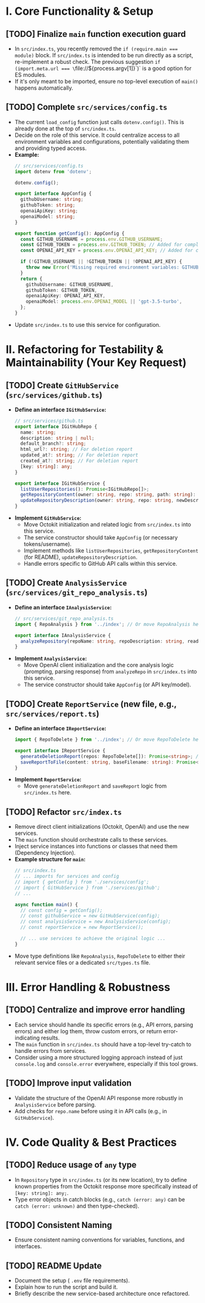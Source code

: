 # I. Core Functionality & Setup

## [TODO] Finalize `main` function execution guard

*   In `src/index.ts`, you recently removed the `if (require.main === module)` block. If `src/index.ts` is intended to be run directly as a script, re-implement a robust check. The previous suggestion `if (import.meta.url === \`file://${process.argv[1]}\`)` is a good option for ES modules.
*   If it's only meant to be imported, ensure no top-level execution of `main()` happens automatically.

## [TODO] Complete `src/services/config.ts`

*   The current `load_config` function just calls `dotenv.config()`. This is already done at the top of `src/index.ts`.
*   Decide on the role of this service. It could centralize access to all environment variables and configurations, potentially validating them and providing typed access.
*   **Example:**
    ```typescript
    // src/services/config.ts
    import dotenv from 'dotenv';

    dotenv.config();

    export interface AppConfig {
      githubUsername: string;
      githubToken: string;
      openaiApiKey: string;
      openaiModel: string;
    }

    export function getConfig(): AppConfig {
      const GITHUB_USERNAME = process.env.GITHUB_USERNAME;
      const GITHUB_TOKEN = process.env.GITHUB_TOKEN; // Added for completeness
      const OPENAI_API_KEY = process.env.OPENAI_API_KEY; // Added for completeness

      if (!GITHUB_USERNAME || !GITHUB_TOKEN || !OPENAI_API_KEY) {
        throw new Error('Missing required environment variables: GITHUB_USERNAME, GITHUB_TOKEN, OPENAI_API_KEY');
      }
      return {
        githubUsername: GITHUB_USERNAME,
        githubToken: GITHUB_TOKEN,
        openaiApiKey: OPENAI_API_KEY,
        openaiModel: process.env.OPENAI_MODEL || 'gpt-3.5-turbo',
      };
    }
    ```
*   Update `src/index.ts` to use this service for configuration.

# II. Refactoring for Testability & Maintainability (Your Key Request)

## [TODO] Create `GitHubService` (`src/services/github.ts`)

*   **Define an interface `IGitHubService`:**
    ```typescript
    // src/services/github.ts
    export interface IGitHubRepo {
      name: string;
      description: string | null;
      default_branch?: string;
      html_url?: string; // For deletion report
      updated_at?: string; // For deletion report
      created_at?: string; // For deletion report
      [key: string]: any;
    }

    export interface IGitHubService {
      listUserRepositories(): Promise<IGitHubRepo[]>;
      getRepositoryContent(owner: string, repo: string, path: string): Promise<string | null>; // e.g., for README
      updateRepositoryDescription(owner: string, repo: string, newDescription: string): Promise<void>;
    }
    ```
*   **Implement `GitHubService`:**
    *   Move Octokit initialization and related logic from `src/index.ts` into this service.
    *   The service constructor should take `AppConfig` (or necessary tokens/username).
    *   Implement methods like `listUserRepositories`, `getRepositoryContent` (for README), `updateRepositoryDescription`.
    *   Handle errors specific to GitHub API calls within this service.

## [TODO] Create `AnalysisService` (`src/services/git_repo_analysis.ts`)

*   **Define an interface `IAnalysisService`:**
    ```typescript
    // src/services/git_repo_analysis.ts
    import { RepoAnalysis } from '../index'; // Or move RepoAnalysis here

    export interface IAnalysisService {
      analyzeRepository(repoName: string, repoDescription: string, readmeContent: string | null): Promise<Omit<RepoAnalysis, 'name' | 'description'>>;
    }
    ```
*   **Implement `AnalysisService`:**
    *   Move OpenAI client initialization and the core analysis logic (prompting, parsing response) from `analyzeRepo` in `src/index.ts` into this service.
    *   The service constructor should take `AppConfig` (or API key/model).

## [TODO] Create `ReportService` (new file, e.g., `src/services/report.ts`)

*   **Define an interface `IReportService`:**
    ```typescript
    import { RepoToDelete } from '../index'; // Or move RepoToDelete here

    export interface IReportService {
      generateDeletionReport(repos: RepoToDelete[]): Promise<string>; // CSV content
      saveReportToFile(content: string, baseFilename: string): Promise<string>; // Returns path
    }
    ```
*   **Implement `ReportService`:**
    *   Move `generateDeletionReport` and `saveReport` logic from `src/index.ts` here.

## [TODO] Refactor `src/index.ts`

*   Remove direct client initializations (Octokit, OpenAI) and use the new services.
*   The `main` function should orchestrate calls to these services.
*   Inject service instances into functions or classes that need them (Dependency Injection).
*   **Example structure for `main`:**
    ```typescript
    // src/index.ts
    // ... imports for services and config
    // import { getConfig } from './services/config';
    // import { GitHubService } from './services/github';
    // ...

    async function main() {
      // const config = getConfig();
      // const githubService = new GitHubService(config);
      // const analysisService = new AnalysisService(config);
      // const reportService = new ReportService();

      // ... use services to achieve the original logic ...
    }
    ```
*   Move type definitions like `RepoAnalysis`, `RepoToDelete` to either their relevant service files or a dedicated `src/types.ts` file.

# III. Error Handling & Robustness

## [TODO] Centralize and improve error handling

*   Each service should handle its specific errors (e.g., API errors, parsing errors) and either log them, throw custom errors, or return error-indicating results.
*   The `main` function in `src/index.ts` should have a top-level try-catch to handle errors from services.
*   Consider using a more structured logging approach instead of just `console.log` and `console.error` everywhere, especially if this tool grows.

## [TODO] Improve input validation

*   Validate the structure of the OpenAI API response more robustly in `AnalysisService` before parsing.
*   Add checks for `repo.name` before using it in API calls (e.g., in `GitHubService`).

# IV. Code Quality & Best Practices

## [TODO] Reduce usage of `any` type

*   In `Repository` type in `src/index.ts` (or its new location), try to define known properties from the Octokit response more specifically instead of `[key: string]: any;`.
*   Type error objects in catch blocks (e.g., `catch (error: any)` can be `catch (error: unknown)` and then type-checked).

## [TODO] Consistent Naming

*   Ensure consistent naming conventions for variables, functions, and interfaces.

## [TODO] README Update

*   Document the setup ( `.env` file requirements).
*   Explain how to run the script and build it.
*   Briefly describe the new service-based architecture once refactored.